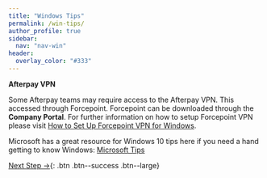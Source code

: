 ```yaml
---
title: "Windows Tips"
permalink: /win-tips/
author_profile: true
sidebar:
  nav: "nav-win"
header:
  overlay_color: "#333"
---
```


__Afterpay VPN__

Some Afterpay teams may require access to the Afterpay VPN. This accessed through Forcepoint. Forcepoint can be downloaded through the __Company Portal__. For further information on how to setup Forcepoint VPN please visit [How to Set Up Forcepoint VPN for Windows](https://wiki.sqprod.co/display/ITKB/How+to+Set+Up+Forcepoint+VPN+for+Windows).

Microsoft has a great resource for Windows 10 tips here if you need a hand getting to know Windows:
[Microsoft Tips](https://support.microsoft.com/en-us/tips/home)


[Next Step &rarr;](/end/){: .btn .btn--success .btn--large}
